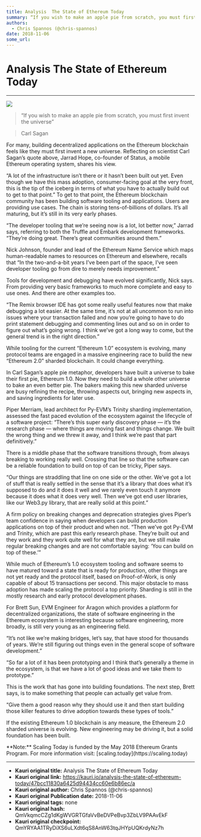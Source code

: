 ```yaml
---
title: Analysis  The State of Ethereum Today
summary: “If you wish to make an apple pie from scratch, you must first invent the universe” Carl Sagan
authors:
  - Chris Spannos (@chris-spannos)
date: 2018-11-06
some_url: 
---
```


# Analysis  The State of Ethereum Today



----


![](https://cdn-images-1.medium.com/max/1600/1*F75TP__0jpBZa9gc0tDPOQ.png)

> “If you wish to make an apple pie from scratch, you must first invent the universe”

> Carl Sagan

<p>For many, building decentralized applications on the Ethereum blockchain feels like they must first invent a new universe. Reflecting on scientist Carl Sagan’s quote above, Jarrad Hope, co-founder of Status, a mobile Ethereum operating system, shares his view.


<p>“A lot of the infrastructure isn’t there or it hasn’t been built out yet. Even though we have this mass adoption, consumer-facing goal at the very front, this is the tip of the iceberg in terms of what you have to actually build out to get to that point.”
To get to that point, the Ethereum blockchain community has been building software tooling and applications. Users are providing use cases. The chain is storing tens-of-billions of dollars. It’s all maturing, but it’s still in its very early phases.


<p>“The developer tooling that we’re seeing now is a lot, lot better now,” Jarrad says, referring to both the Truffle and Embark development frameworks. “They’re doing great. There’s great communities around them.”


<p>Nick Johnson, founder and lead of the Ethereum Name Service which maps human-readable names to resources on Ethereum and elsewhere, recalls that “In the two-and-a-bit years I’ve been part of the space, I’ve seen developer tooling go from dire to merely needs improvement.”


<p>Tools for development and debugging have evolved significantly, Nick says. From providing very basic frameworks to much more complete and easy to use ones. And there are other examples too.


<p>“The Remix browser IDE has got some really useful features now that make debugging a lot easier. At the same time, it’s not at all uncommon to run into issues where your transaction failed and now you’re going to have to do print statement debugging and commenting lines out and so on in order to figure out what’s going wrong. I think we’ve got a long way to come, but the general trend is in the right direction.”


<p>While tooling for the current “Ethereum 1.0” ecosystem is evolving, many protocol teams are engaged in a massive engineering race to build the new “Ethereum 2.0” sharded blockchain. It could change everything.


<p>In Carl Sagan’s apple pie metaphor, developers have built a universe to bake their first pie, Ethereum 1.0. Now they need to build a whole other universe to bake an even better pie. The bakers making this new sharded universe are busy refining the recipe, throwing aspects out, bringing new aspects in, and saving ingredients for later use.


<p>Piper Merriam, lead architect for Py-EVM’s Trinity sharding implementation, assessed the fast paced evolution of the ecosystem against the lifecycle of a software project: “There’s this super early discovery phase — it’s the research phase — where things are moving fast and things change. We built the wrong thing and we threw it away, and I think we’re past that part definitively.”


<p>There is a middle phase that the software transitions through, from always breaking to working really well. Crossing that line so that the software can be a reliable foundation to build on top of can be tricky, Piper says.


<p>“Our things are straddling that line on one side or the other. We’ve got a lot of stuff that is really settled in the sense that it’s a library that does what it’s supposed to do and it does it well and we rarely even touch it anymore because it does what it does very well. Then we’ve got end user libraries, like our Web3.py library, that are really solid at this point.”


<p>A firm policy on breaking changes and deprecation strategies gives Piper’s team confidence in saying when developers can build production applications on top of their product and when not. “Then we’ve got Py-EVM and Trinity, which are past this early research phase. They’re built out and they work and they work quite well for what they are, but we still make regular breaking changes and are not comfortable saying: ‘You can build on top of these.’”


<p>While much of Ethereum’s 1.0 ecosystem tooling and software seems to have matured toward a state that is ready for production, other things are not yet ready and the protocol itself, based on Proof-of-Work, is only capable of about 15 transactions per second. This major obstacle to mass adoption has made scaling the protocol a top priority. Sharding is still in the mostly research and early protocol development phases.


<p>For Brett Sun, EVM Engineer for Aragon which provides a platform for decentralized organizations, the state of software engineering in the Ethereum ecosystem is interesting because software engineering, more broadly, is still very young as an engineering field.


<p>“It’s not like we’re making bridges, let’s say, that have stood for thousands of years. We’re still figuring out things even in the general scope of software development.”


<p>“So far a lot of it has been prototyping and I think that’s generally a theme in the ecosystem, is that we have a lot of good ideas and we take them to prototype.”


<p>This is the work that has gone into building foundations. The next step, Brett says, is to make something that people can actually get value from.


<p>“Give them a good reason why they should use it and then start building those killer features to drive adoption towards these types of tools.”


<p>If the existing Ethereum 1.0 blockchain is any measure, the Ethereum 2.0 sharded universe is evolving. New engineering may be driving it, but a solid foundation has been built.


<p> **Note:** Scaling Today is funded by the May 2018 Ethereum Grants Program. For more information visit: [scaling.today](https://scaling.today) 



---

- **Kauri original title:** Analysis  The State of Ethereum Today
- **Kauri original link:** https://kauri.io/analysis-the-state-of-ethereum-today/47bcc11830a6425d94434cc60e6b86ec/a
- **Kauri original author:** Chris Spannos (@chris-spannos)
- **Kauri original Publication date:** 2018-11-06
- **Kauri original tags:** none
- **Kauri original hash:** QmVkqmcCZg1dKgWVGRTGfaVvBeDVPeBvp3ZbLV9PAAvEkF
- **Kauri original checkpoint:** QmYRYAA1TRyDiXS6uLXdt6qS8AnW63tqJHYpUQKrdyNz7h



